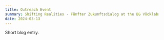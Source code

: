 ```yaml
---
title: Outreach Event
summary: Shifting Realities - Fünfter Zukunftsdialog at the BG Vöcklabruck
date: 2024-03-13
---
```


Short blog entry.